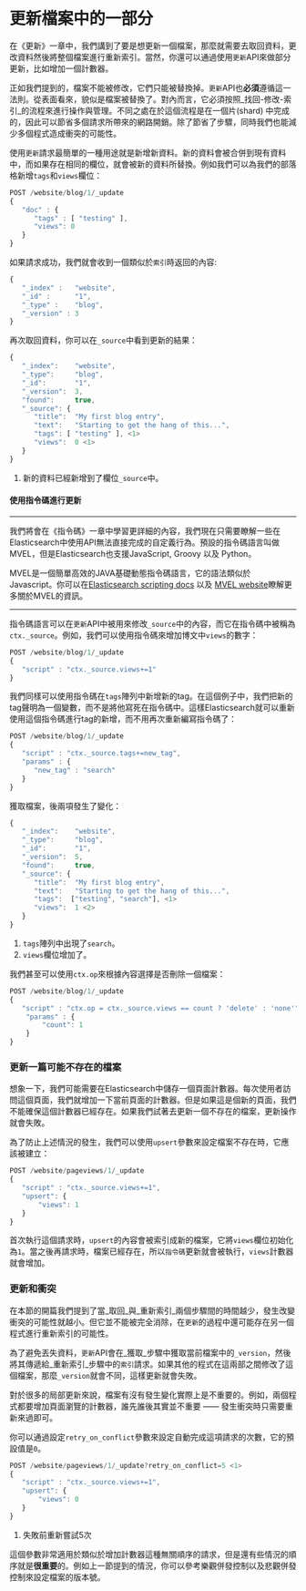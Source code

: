 # 更新檔案中的一部分

在《更新》一章中，我們講到了要是想更新一個檔案，那麼就需要去取回資料，更改資料然後將整個檔案進行重新索引。當然，你還可以通過使用`更新`API來做部分更新，比如增加一個計數器。

正如我們提到的，檔案不能被修改，它們只能被替換掉。`更新`API也**必須**遵循這一法則。從表面看來，貌似是檔案被替換了。對內而言，它必須按照_找回-修改-索引_的流程來進行操作與管理。不同之處在於這個流程是在一個片(shard) 中完成的，因此可以節省多個請求所帶來的網路開銷。除了節省了步驟，同時我們也能減少多個程式造成衝突的可能性。

使用`更新`請求最簡單的一種用途就是新增新資料。新的資料會被合併到現有資料中，而如果存在相同的欄位，就會被新的資料所替換。例如我們可以為我們的部落格新增`tags`和`views`欄位：

```js
POST /website/blog/1/_update
{
   "doc" : {
      "tags" : [ "testing" ],
      "views": 0
   }
}
```

如果請求成功，我們就會收到一個類似於`索引`時返回的內容:

```js
{
   "_index" :   "website",
   "_id" :      "1",
   "_type" :    "blog",
   "_version" : 3
}
```

再次取回資料，你可以在`_source`中看到更新的結果：

```js
{
   "_index":    "website",
   "_type":     "blog",
   "_id":       "1",
   "_version":  3,
   "found":     true,
   "_source": {
      "title":  "My first blog entry",
      "text":   "Starting to get the hang of this...",
      "tags": [ "testing" ], <1>
      "views":  0 <1>
   }
}
```

1. 新的資料已經新增到了欄位`_source`中。


#### 使用指令碼進行更新

****

我們將會在《指令碼》一章中學習更詳細的內容，我們現在只需要瞭解一些在Elasticsearch中使用API無法直接完成的自定義行為。預設的指令碼語言叫做MVEL，但是Elasticsearch也支援JavaScript, Groovy 以及 Python。

MVEL是一個簡單高效的JAVA基礎動態指令碼語言，它的語法類似於Javascript。你可以在[Elasticsearch scripting docs](http://www.elasticsearch.org/guide/en/elasticsearch/reference/current/modules-scripting.html) 以及 [MVEL website](http://mvel.codehaus.org/Getting+Started+for+2.0)瞭解更多關於MVEL的資訊。

****

指令碼語言可以在`更新`API中被用來修改`_source`中的內容，而它在指令碼中被稱為`ctx._source`。例如，我們可以使用指令碼來增加博文中`views`的數字：
```js
POST /website/blog/1/_update
{
   "script" : "ctx._source.views+=1"
}
```
我們同樣可以使用指令碼在`tags`陣列中新增新的tag。在這個例子中，我們把新的tag聲明為一個變數，而不是將他寫死在指令碼中。這樣Elasticsearch就可以重新使用這個指令碼進行tag的新增，而不用再次重新編寫指令碼了：


```js
POST /website/blog/1/_update
{
   "script" : "ctx._source.tags+=new_tag",
   "params" : {
      "new_tag" : "search"
   }
}
```

獲取檔案，後兩項發生了變化：

```js
{
   "_index":    "website",
   "_type":     "blog",
   "_id":       "1",
   "_version":  5,
   "found":     true,
   "_source": {
      "title":  "My first blog entry",
      "text":   "Starting to get the hang of this...",
      "tags":  ["testing", "search"], <1>
      "views":  1 <2>
   }
}
```
1. `tags`陣列中出現了`search`。
2. `views`欄位增加了。

我們甚至可以使用`ctx.op`來根據內容選擇是否刪除一個檔案：

```js
POST /website/blog/1/_update
{
   "script" : "ctx.op = ctx._source.views == count ? 'delete' : 'none'",
    "params" : {
        "count": 1
    }
}
```

### 更新一篇可能不存在的檔案

想象一下，我們可能需要在Elasticsearch中儲存一個頁面計數器。每次使用者訪問這個頁面，我們就增加一下當前頁面的計數器。但是如果這是個新的頁面，我們不能確保這個計數器已經存在。如果我們試著去更新一個不存在的檔案，更新操作就會失敗。

為了防止上述情況的發生，我們可以使用`upsert`參數來設定檔案不存在時，它應該被建立：

```js
POST /website/pageviews/1/_update
{
   "script" : "ctx._source.views+=1",
   "upsert": {
       "views": 1
   }
}
```
首次執行這個請求時，`upsert`的內容會被索引成新的檔案，它將`views`欄位初始化為`1`。當之後再請求時，檔案已經存在，所以`指令碼`更新就會被執行，`views`計數器就會增加。


### 更新和衝突

在本節的開篇我們提到了當_取回_與_重新索引_兩個步驟間的時間越少，發生改變衝突的可能性就越小。但它並不能被完全消除，在`更新`的過程中還可能存在另一個程式進行重新索引的可能性。

為了避免丟失資料，`更新`API會在_獲取_步驟中獲取當前檔案中的`_version`，然後將其傳遞給_重新索引_步驟中的`索引`請求。如果其他的程式在這兩部之間修改了這個檔案，那麼`_version`就會不同，這樣更新就會失敗。

對於很多的局部更新來說，檔案有沒有發生變化實際上是不重要的。例如，兩個程式都要增加頁面瀏覽的計數器，誰先誰後其實並不重要 —— 發生衝突時只需要重新來過即可。

你可以通過設定`retry_on_conflict`參數來設定自動完成這項請求的次數，它的預設值是`0`。

```js
POST /website/pageviews/1/_update?retry_on_conflict=5 <1>
{
   "script" : "ctx._source.views+=1",
   "upsert": {
       "views": 0
   }
}
```
1. 失敗前重新嘗試5次

這個參數非常適用於類似於增加計數器這種無關順序的請求，但是還有些情況的順序就是**很重要**的。例如上一節提到的情況，你可以參考樂觀併發控制以及悲觀併發控制來設定檔案的版本號。
